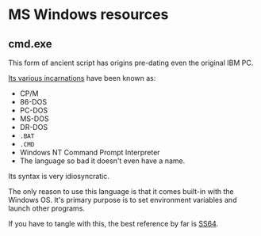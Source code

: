 # MS Windows resources

## cmd.exe

This form of ancient script has origins pre-dating even the original IBM PC.

[Its various incarnations](https://en.wikipedia.org/wiki/Timeline_of_DOS_operating_systems) have been known as:
* CP/M
* 86-DOS
* PC-DOS
* MS-DOS
* DR-DOS
* `.BAT`
* `.CMD`
* Windows NT Command Prompt Interpreter
* The language so bad it doesn't even have a name.

Its syntax is very idiosyncratic.

The only reason to use this language is that it comes built-in with the
Windows OS. It's primary purpose is to set environment variables and
launch other programs.

If you have to tangle with this, the best reference by far is [SS64](https://ss64.com/nt/).

